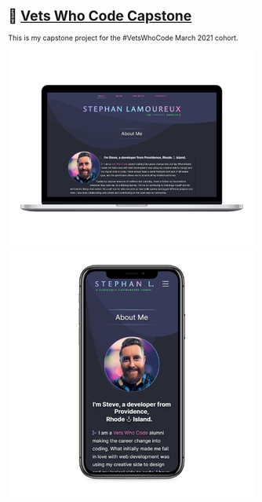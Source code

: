 # 🔗 [Vets Who Code Capstone](https://stephanlamoureux.github.io/vwc-capstone/)

This is my capstone project for the #VetsWhoCode March 2021 cohort.

<div align="center">
<img src="/assets/images/screenshots/laptop-mockup.png" alt="Portfolio mockup on laptops">
<img src="/assets/images/screenshots/iphone-mockup.png" alt="Portfolio mockup on iphone">
</div>

